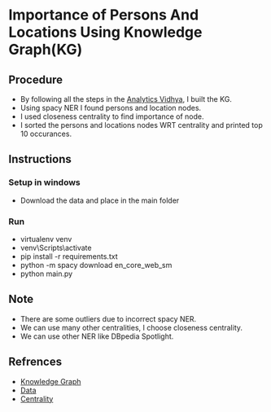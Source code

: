# Importance of Persons And Locations Using Knowledge Graph(KG)

## Procedure

- By following all the steps in the [Analytics Vidhya](https://www.analyticsvidhya.com/blog/2019/10/how-to-build-knowledge-graph-text-using-spacy/), I built the KG.
- Using spacy NER I found persons and location nodes.
- I used closeness centrality to find importance of node.
- I sorted the persons and locations nodes WRT centrality and printed top 10 occurances.

## Instructions

### Setup in windows

- Download the data and place in the main folder

### Run

- virtualenv venv
- venv\Scripts\activate
- pip install -r requirements.txt
- python -m spacy download en_core_web_sm
- python main.py

## Note

- There are some outliers due to incorrect spacy NER.
- We can use many other centralities, I choose closeness centrality.
- We can use other NER like DBpedia Spotlight.

## Refrences

- [Knowledge Graph](https://www.analyticsvidhya.com/blog/2019/10/how-to-build-knowledge-graph-text-using-spacy/)
- [Data](https://drive.google.com/file/d/1yuEUhkVFIYfMVfpA_crFGfSeJLgbPUxu/view)
- [Centrality](https://www.geeksforgeeks.org/network-centrality-measures-in-a-graph-using-networkx-python/)

